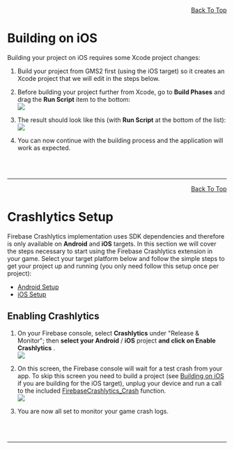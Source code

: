 <a id="top"></a>
<!-- Page HTML do not touch -->
<a /><p align="right">[Back To Top](#top)</p>

# <a name="Building_on_iOS">Building on iOS

  Building your project on iOS requires some Xcode project changes:

1. Build your project from GMS2 first (using the iOS target) so it creates an Xcode project that we will edit in the steps below.
2. Before building your project further from Xcode, go to **Build Phases** and drag the **Run Script** item to the bottom:<br>
      ![](https://github.com/YoYoGames/GMEXT-Firebase/blob/main/docs/assets/crashlyticsRunScriptBefore.png)

3. The result should look like this (with **Run Script** at the bottom of the list):<br>
      ![](https://github.com/YoYoGames/GMEXT-Firebase/blob/main/docs/assets/crashlyticsRunScriptAfter.png)

4. You can now continue with the building process and the application will work as expected.


<br><br>

---

<!-- Page HTML do not touch -->
<a /><p align="right">[Back To Top](#top)</p>

# <a name="Crashlytics Setup">Crashlytics Setup

  Firebase Crashlytics implementation uses SDK dependencies and therefore is only available on **Android** and **iOS** targets. In this section we will cover the steps necessary to start using the Firebase Crashlytics extension in your game.
  Select your target platform below and follow the simple steps to get your project up and running (you only need follow this setup once per project):

* [Android Setup](Platform-Setup#Android_Setup)
* [iOS Setup](Platform-Setup#iOS Setup)

## Enabling Crashlytics

1. On your Firebase console, select **Crashlytics** under &quot;Release &amp; Monitor&quot;; then **select your Android** / **iOS** project **and click on Enable Crashlytics** .<br>
          ![](https://github.com/YoYoGames/GMEXT-Firebase/blob/main/docs/assets/crashlyticsEnable.png)

2. On this screen, the Firebase console will wait for a test crash from your app. To skip this screen you need to build a project (see [Building on iOS](#Building_on_iOS) if you are building for the iOS target), unplug your device and run a call to the included [FirebaseCrashlytics_Crash](Functions_Crashlytics#FirebaseCrashlytics_Crash) function.<br>
      ![](https://github.com/YoYoGames/GMEXT-Firebase/blob/main/docs/assets/crashlyticsWaiting.png)

3. You are now all set to monitor your game crash logs.


<br><br>

---